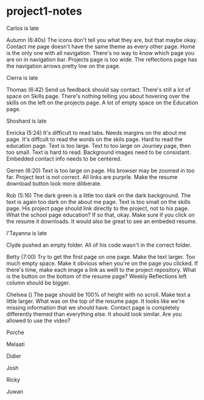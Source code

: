 # project1-notes

Carlos is late

Autumn (6:40s)
The icons don't tell you what they are, but that maybe okay. Contact me page doesn't have the same theme as every other page. Home is the only one with all navigation. There's no way to know which page you are on in navigation bar. Projects page is too wide. The reflections page has the navigation arrows pretty low on the page.

Cierra is late

Thomas (6:42)
Send us feedback should say contact. There's still a lot of space on Skills page. There's nothing telling you about hovering over the skills on the left on the projects page. A lot of empty space on the Education page.

Shoshard is late

Enricka (5:24)
It's difficult to read tabs. Needs margins on the about me page. It's diffcult to read the words on the skils page. Hard to read the education page. Text is too large. Text to too large on Journey page, then too small. Text is hard to read. Background images need to be consistant. Embedded contact info needs to be centered.

Gerren (6:20)
Text is too large on page. His browser may be zoomed in too far. Project text is not correct. All links are purprle. Make the resume download button look more diliberate. 

Rob (5:16)
The dark green is a little too dark on the dark background. The text is again too dark on the about me page. Text is too small on the skills page. His project page should link directly to the project, not to his page. What the school page education? If so that, okay. Make sure if you click on the resume it downloads. It would also be great to see an embeded resume.

I'Tayanna is late

Clyde pushed an empty folder. All of his code wasn't in the correct folder.

Betty (7:00)
Try to get the first page on one page. Make the text larger. Too much empty space. Make it obvious when you're on the page you clicked. If there's time, make each image a link as welll to the project repository. What is the button on the bottom of the resume page? Weekly Reflections left column should be bigger. 

Chelsea ()
The page should be 100% of height with no scroll. Make text a little larger. What was on the top of the resume page. It looks like we're missing information that we should have. Contact page is completely differently themed than everything else. It should look similar. Are you allowed to use the video? 

Porche

Melaati

Didier

Josh

Ricky

Juwan
